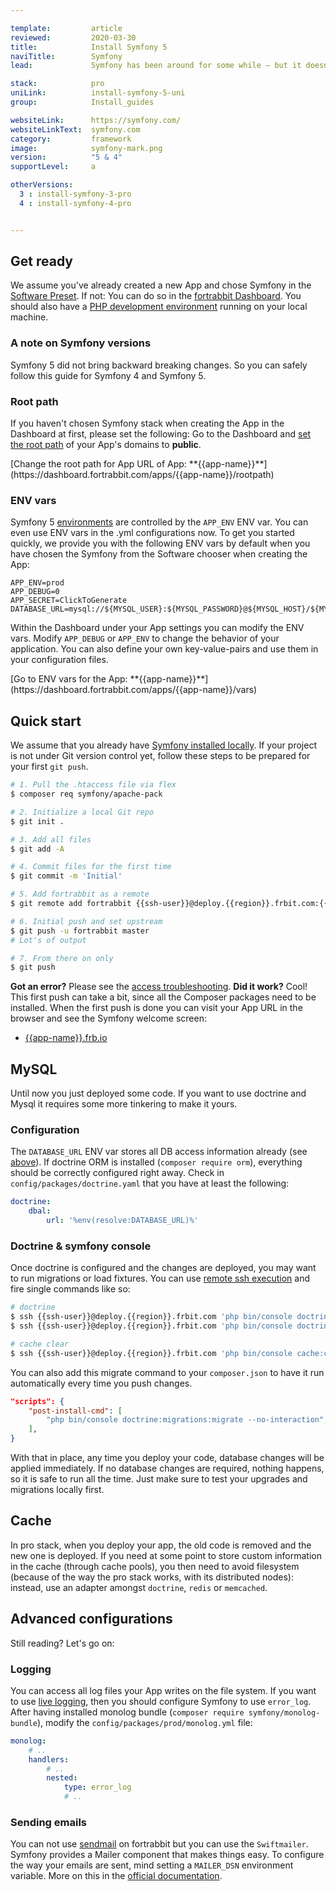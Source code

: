 ```yaml
---

template:         article
reviewed:         2020-03-30
title:            Install Symfony 5
naviTitle:        Symfony
lead:             Symfony has been around for some while — but it doesn't look old. Learn how to install and tune Symfony 5 on fortrabbit.

stack:            pro
uniLink:          install-symfony-5-uni
group:            Install_guides

websiteLink:      https://symfony.com/
websiteLinkText:  symfony.com
category:         framework
image:            symfony-mark.png
version:          "5 & 4"
supportLevel:     a

otherVersions:
  3 : install-symfony-3-pro
  4 : install-symfony-4-pro


---
```



## Get ready

We assume you've already created a new App and chose Symfony in the [Software Preset](app#toc-software-preset). If not: You can do so in the [fortrabbit Dashboard](/dashboard). You should also have a [PHP development environment](/local-development) running on your local machine.


### A note on Symfony versions

Symfony 5 did not bring backward breaking changes. So you can safely follow this guide for Symfony 4 and Symfony 5.


### Root path

If you haven't chosen Symfony stack when creating the App in the Dashboard at first, please set the following: Go to the Dashboard and [set the root path](/app#toc-root-path) of your App's domains to **public**.

<div markdown="1" data-user="known">
[Change the root path for App URL of App: **{{app-name}}**](https://dashboard.fortrabbit.com/apps/{{app-name}}/rootpath)
</div>

### ENV vars

Symfony 5 [environments](https://symfony.com/doc/current/configuration/environments.html#executing-an-application-in-different-environments) are controlled by the `APP_ENV` ENV var. You can even use ENV vars in the .yml configurations now. To get you started quickly, we provide you with the following ENV vars by default when you have chosen the Symfony from the Software chooser when creating the App:

```osterei32
APP_ENV=prod
APP_DEBUG=0
APP_SECRET=ClickToGenerate
DATABASE_URL=mysql://${MYSQL_USER}:${MYSQL_PASSWORD}@${MYSQL_HOST}/${MYSQL_DATABASE}
```

Within the Dashboard under your App settings you can modify the ENV vars. Modify `APP_DEBUG` or `APP_ENV` to change the behavior of your application. You can also define your own key-value-pairs and use them in your configuration files.

<div markdown="1" data-user="known">
[Go to ENV vars for the App: **{{app-name}}**](https://dashboard.fortrabbit.com/apps/{{app-name}}/vars)
</div>


## Quick start

We assume that you already have [Symfony installed locally](http://symfony.com/download). If your project is not under Git version control yet, follow these steps to be prepared for your first `git push`.

```bash
# 1. Pull the .htaccess file via flex
$ composer req symfony/apache-pack

# 2. Initialize a local Git repo
$ git init .

# 3. Add all files
$ git add -A

# 4. Commit files for the first time
$ git commit -m 'Initial'

# 5. Add fortrabbit as a remote
$ git remote add fortrabbit {{ssh-user}}@deploy.{{region}}.frbit.com:{{app-name}}.git

# 6. Initial push and set upstream
$ git push -u fortrabbit master
# Lot's of output

# 7. From there on only
$ git push
```

**Got an error?** Please see the [access troubleshooting](/access-methods#toc-troubleshooting). **Did it work?** Cool! This first push can take a bit, since all the Composer packages need to be installed. When the first push is done you can visit your App URL in the browser and see the Symfony welcome screen:

* [{{app-name}}.frb.io](https://{{app-name}}.frb.io)


## MySQL

Until now you just deployed some code. If you want to use doctrine and Mysql it requires some more tinkering to make it yours. 

### Configuration

The `DATABASE_URL` ENV var stores all DB access information already (see [above](#toc-env-vars)). If doctrine ORM is installed (`composer require orm`), everything should be correctly configured right away. Check in `config/packages/doctrine.yaml` that you have at least the following:

```yaml
doctrine:
    dbal:
        url: '%env(resolve:DATABASE_URL)%'

```

### Doctrine & symfony console

Once doctrine is configured and the changes are deployed, you may want to run migrations or load fixtures. You can use [remote ssh execution](remote-ssh-execution-pro) and fire single commands like so:

```bash
# doctrine
$ ssh {{ssh-user}}@deploy.{{region}}.frbit.com 'php bin/console doctrine:migrations:migrate --no-interaction'
$ ssh {{ssh-user}}@deploy.{{region}}.frbit.com 'php bin/console doctrine:fixtures:load --no-interaction'

# cache clear
$ ssh {{ssh-user}}@deploy.{{region}}.frbit.com 'php bin/console cache:clear'
```

You can also add this migrate command to your `composer.json` to have it run automatically every time you push changes.

```json
"scripts": {
    "post-install-cmd": [
        "php bin/console doctrine:migrations:migrate --no-interaction",
    ],
}
```

With that in place, any time you deploy your code, database changes will be applied immediately. If no database changes are required, nothing happens, so it is safe to run all the time. Just make sure to test your upgrades and migrations locally first.

## Cache

In pro stack, when you deploy your app, the old code is removed and the new one is deployed.
If you need at some point to store custom information in the cache (through cache pools), you then need to avoid filesystem (because of the way the pro stack works, with its distributed nodes): instead, use an adapter amongst `doctrine`, `redis` or `memcached`.

## Advanced configurations

Still reading? Let's go on:

### Logging

You can access all log files your App writes on the file system. If you want to use [live logging](logging#toc-live-log-access), then you should configure Symfony to use `error_log`. After having installed monolog bundle (`composer require symfony/monolog-bundle`), modify the `config/packages/prod/monolog.yml` file:

``` yml
monolog:
    # ..
    handlers:
        # ..
        nested:
            type: error_log
            # ..
```

### Sending emails

You can not use [sendmail](quirks#toc-mailing) on fortrabbit but you can use the `Swiftmailer`.
Symfony provides a Mailer component that makes things easy. To configure the way your emails are sent, mind setting a `MAILER_DSN` environment variable.
More on this in the [official documentation](https://symfony.com/doc/current/mailer.html).
